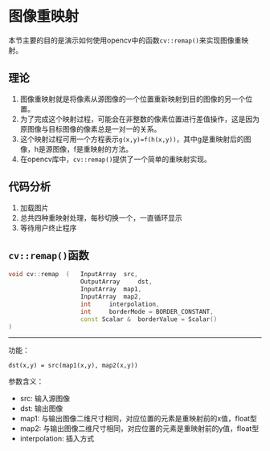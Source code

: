 # 图像重映射
本节主要的目的是演示如何使用opencv中的函数`cv::remap()`来实现图像重映射。

## 理论
1. 图像重映射就是将像素从源图像的一个位置重新映射到目的图像的另一个位置。
2. 为了完成这个映射过程，可能会在非整数的像素位置进行差值操作，这是因为原图像与目标图像的像素总是一对一的关系。
3. 这个映射过程可用一个方程表示`g(x,y)=f(h(x,y))`，其中g是重映射后的图像，h是源图像，f是重映射的方法。
4. 在opencv库中，`cv::remap()`提供了一个简单的重映射实现。

## 代码分析
1. 加载图片
2. 总共四种重映射处理，每秒切换一个，一直循环显示
3. 等待用户终止程序

## `cv::remap()`函数
```cpp
void cv::remap  (   InputArray  src,
                    OutputArray     dst,
                    InputArray  map1,
                    InputArray  map2,
                    int     interpolation,
                    int     borderMode = BORDER_CONSTANT,
                    const Scalar &  borderValue = Scalar() 
)   
```
---
功能：
        
    dst(x,y) = src(map1(x,y), map2(x,y))   
 
参数含义：
- src:              输入源图像
- dst:              输出图像
- map1:             与输出图像二维尺寸相同，对应位置的元素是重映射前的x值，float型
- map2:             与输出图像二维尺寸相同，对应位置的元素是重映射前的y值，float型
- interpolation:    插入方式 
